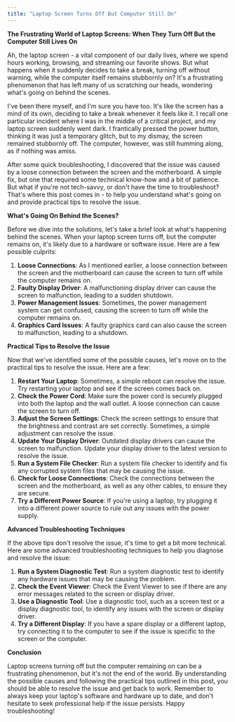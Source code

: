 ```yaml
---
title: "Laptop Screen Turns Off But Computer Still On"
---
```


**The Frustrating World of Laptop Screens: When They Turn Off But the Computer Still Lives On**

 Ah, the laptop screen - a vital component of our daily lives, where we spend hours working, browsing, and streaming our favorite shows. But what happens when it suddenly decides to take a break, turning off without warning, while the computer itself remains stubbornly on? It's a frustrating phenomenon that has left many of us scratching our heads, wondering what's going on behind the scenes.

I've been there myself, and I'm sure you have too. It's like the screen has a mind of its own, deciding to take a break whenever it feels like it. I recall one particular incident where I was in the middle of a critical project, and my laptop screen suddenly went dark. I frantically pressed the power button, thinking it was just a temporary glitch, but to my dismay, the screen remained stubbornly off. The computer, however, was still humming along, as if nothing was amiss.

After some quick troubleshooting, I discovered that the issue was caused by a loose connection between the screen and the motherboard. A simple fix, but one that required some technical know-how and a bit of patience. But what if you're not tech-savvy, or don't have the time to troubleshoot? That's where this post comes in - to help you understand what's going on and provide practical tips to resolve the issue.

**What's Going On Behind the Scenes?**

Before we dive into the solutions, let's take a brief look at what's happening behind the scenes. When your laptop screen turns off, but the computer remains on, it's likely due to a hardware or software issue. Here are a few possible culprits:

1. **Loose Connections**: As I mentioned earlier, a loose connection between the screen and the motherboard can cause the screen to turn off while the computer remains on.
2. **Faulty Display Driver**: A malfunctioning display driver can cause the screen to malfunction, leading to a sudden shutdown.
3. **Power Management Issues**: Sometimes, the power management system can get confused, causing the screen to turn off while the computer remains on.
4. **Graphics Card Issues**: A faulty graphics card can also cause the screen to malfunction, leading to a shutdown.

**Practical Tips to Resolve the Issue**

Now that we've identified some of the possible causes, let's move on to the practical tips to resolve the issue. Here are a few:

1. **Restart Your Laptop**: Sometimes, a simple reboot can resolve the issue. Try restarting your laptop and see if the screen comes back on.
2. **Check the Power Cord**: Make sure the power cord is securely plugged into both the laptop and the wall outlet. A loose connection can cause the screen to turn off.
3. **Adjust the Screen Settings**: Check the screen settings to ensure that the brightness and contrast are set correctly. Sometimes, a simple adjustment can resolve the issue.
4. **Update Your Display Driver**: Outdated display drivers can cause the screen to malfunction. Update your display driver to the latest version to resolve the issue.
5. **Run a System File Checker**: Run a system file checker to identify and fix any corrupted system files that may be causing the issue.
6. **Check for Loose Connections**: Check the connections between the screen and the motherboard, as well as any other cables, to ensure they are secure.
7. **Try a Different Power Source**: If you're using a laptop, try plugging it into a different power source to rule out any issues with the power supply.

**Advanced Troubleshooting Techniques**

If the above tips don't resolve the issue, it's time to get a bit more technical. Here are some advanced troubleshooting techniques to help you diagnose and resolve the issue:

1. **Run a System Diagnostic Test**: Run a system diagnostic test to identify any hardware issues that may be causing the problem.
2. **Check the Event Viewer**: Check the Event Viewer to see if there are any error messages related to the screen or display driver.
3. **Use a Diagnostic Tool**: Use a diagnostic tool, such as a screen test or a display diagnostic tool, to identify any issues with the screen or display driver.
4. **Try a Different Display**: If you have a spare display or a different laptop, try connecting it to the computer to see if the issue is specific to the screen or the computer.

**Conclusion**

Laptop screens turning off but the computer remaining on can be a frustrating phenomenon, but it's not the end of the world. By understanding the possible causes and following the practical tips outlined in this post, you should be able to resolve the issue and get back to work. Remember to always keep your laptop's software and hardware up to date, and don't hesitate to seek professional help if the issue persists. Happy troubleshooting!